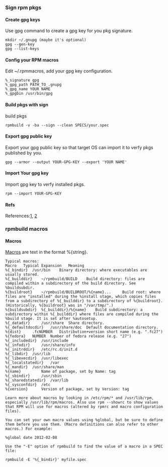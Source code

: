 ### Sign rpm pkgs
#### Create gpg keys

Use gpg command to create a gpg key for you pkg signature.

    mkdir ~/.gnupg (maybe it's optional)
    gpg --gen-key
    gpg --list-keys

#### Config your RPM macros

Edit ~/.rpmmacros, add your gpg key configuration.

    %_signature gpg
    %_gpg_path PATH_TO_.gnupg
    %_gpg_name YOUR NAME
    %_gpgbin /usr/bin/gpg


#### Build pkgs with sign

build pkgs

    rpmbuild -v -ba --sign --clean SPECS/your.spec

#### Export gpg public key

Export your gpg public key so that target OS can import it to verfy pkgs published by you.

    gpg --armor --output YOUR-GPG-KEY --export 'YOUR NAME'

#### Import Your gpg key

Import gpg key to verfy installed pkgs.

    rpm --import YOUR-GPG-KEY

#### Refs

References:[1],   [2]

  [1]: http://www.rpm.org/max-rpm/ch-rpm-pgp.html
  [2]: https://www.gnupg.org/gph/en/manual.html


### rpmbuild macros

#### Macros

[Macros] are text in the format %{string}.

```
Typical macros:
Macro 	Typical Expansion 	Meaning
%{_bindir} 	/usr/bin 	Binary directory: where executables are usually stored.
%{_builddir} 	~/rpmbuild/BUILD 	Build directory: files are compiled within a subdirectory of the build directory. See %buildsubdir.
%{buildroot} 	~/rpmbuild/BUILDROOT/%{name}... 	Build root: where files are "installed" during the %install stage, which copies files from a subdirectory of %{_builddir} to a subdirectory of %{buildroot}. (Historically, %{buildroot} was in "/var/tmp/".)
%{buildsubdir} 	%{_builddir}/%{name} 	Build subdirectory: a subdirectory within %{_builddir} where files are compiled during the %build stage. It is set after %autosetup.
%{_datadir} 	/usr/share 	Share directory.
%{_defaultdocdir} 	/usr/share/doc 	Default documentation directory.
%{dist} 	.fcNUMBER 	Distribution+version short name (e.g. ".fc27")
%{fedora} 	NUMBER 	Number of fedora release (e.g. "27")
%{_includedir} 	/usr/include
%{_infodir} 	/usr/share/info
%{_initrddir} 	/etc/rc.d/init.d
%{_libdir} 	/usr/lib
%{_libexecdir} 	/usr/libexec
%{_localstatedir} 	/var
%{_mandir} 	/usr/share/man
%{name} 		Name of package, set by Name: tag
%{_sbindir} 	/usr/sbin
%{_sharedstatedir} 	/var/lib
%{_sysconfdir} 	/etc
%{version} 		Version of package, set by Version: tag

Learn more about macros by looking in /etc/rpm/* and /usr/lib/rpm, especially /usr/lib/rpm/macros. Also use rpm --showrc to show values that RPM will use for macros (altered by rpmrc and macro configuration files).

You can set your own macro values using %global, but be sure to define them before you use them. (Macro definitions can also refer to other macros.) For example:

%global date 2012-02-08

Use the "-E" option of rpmbuild to find the value of a macro in a SPEC file:

rpmbuild -E '%{_bindir}' myfile.spec
```

  [Macros]:http://fedoraproject.org/wiki/How_to_create_an_RPM_package
